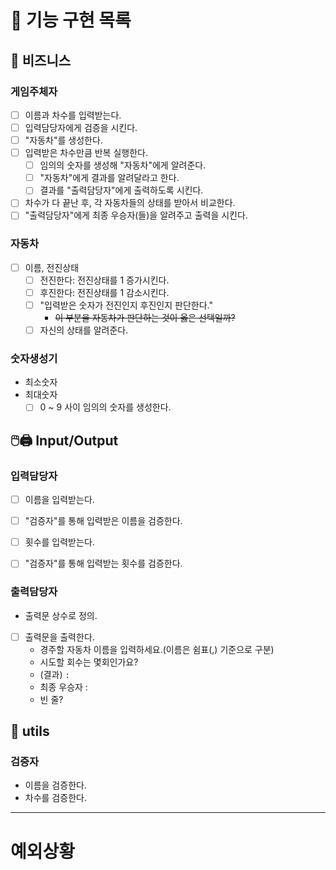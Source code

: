 # 🚀 기능 구현 목록
## 💼 비즈니스
### 게임주체자
- [ ] 이름과 차수를 입력받는다.
- [ ] 입력담당자에게 검증을 시킨다.
- [ ] "자동차"를 생성한다.
- [ ] 입력받은 차수만큼 반복 실행한다.
   - [ ] 임의의 숫자를 생성해 "자동차"에게 알려준다.
   - [ ] "자동차"에게 결과를 알려달라고 한다.
   - [ ] 결과를 "출력담당자"에게 출력하도록 시킨다.
- [ ] 차수가 다 끝난 후, 각 자동차들의 상태를 받아서 비교한다.
- [ ] "출력담당자"에게 최종 우승자(들)을 알려주고 출력을 시킨다.

### 자동차
- [ ] 이름, 전진상태
  - [ ] 전진한다: 전진상태를 1 증가시킨다.
  - [ ] 후진한다: 전진상태를 1 감소시킨다.
  - [ ] "입력받은 숫자가 전진인지 후진인지 판단한다."
     - ~~이 부분을 자동차가 판단하는 것이 옳은 선택일까?~~
  - [ ] 자신의 상태를 알려준다.

### 숫자생성기
- 최소숫자
- 최대숫자
   - [ ] 0 ~ 9 사이 임의의 숫자를 생성한다.

## 🖱️🖨️ Input/Output
### 입력담당자
- [ ] 이름을 입력받는다.
- [ ] "검증자"를 통해 입력받은 이름을 검증한다.
- [ ] 횟수를 입력받는다.
- [ ] "검증자"를 통해 입력받는 횟수를 검증한다.


### 출력담당자
- 출력문 상수로 정의.
- [ ] 출력문을 출력한다.
   - 경주할 자동차 이름을 입력하세요.(이름은 쉼표(,) 기준으로 구분)
   - 시도할 회수는 몇회인가요?
   - (결과) ``` : ```
   - 최종 우승자 : 
   - 빈 줄?


## 🔧 utils
### 검증자
- 이름을 검증한다.
- 차수를 검증한다.

* * *
# 예외상황
